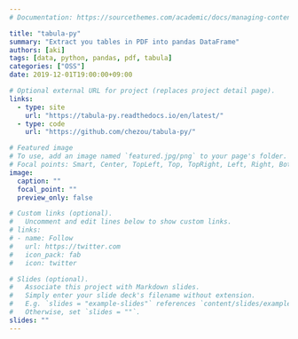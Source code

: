 ```yaml
---
# Documentation: https://sourcethemes.com/academic/docs/managing-content/

title: "tabula-py"
summary: "Extract you tables in PDF into pandas DataFrame"
authors: [aki]
tags: [data, python, pandas, pdf, tabula]
categories: ["OSS"]
date: 2019-12-01T19:00:00+09:00

# Optional external URL for project (replaces project detail page).
links:
  - type: site
    url: "https://tabula-py.readthedocs.io/en/latest/"
  - type: code
    url: "https://github.com/chezou/tabula-py/"

# Featured image
# To use, add an image named `featured.jpg/png` to your page's folder.
# Focal points: Smart, Center, TopLeft, Top, TopRight, Left, Right, BottomLeft, Bottom, BottomRight.
image:
  caption: ""
  focal_point: ""
  preview_only: false

# Custom links (optional).
#   Uncomment and edit lines below to show custom links.
# links:
# - name: Follow
#   url: https://twitter.com
#   icon_pack: fab
#   icon: twitter

# Slides (optional).
#   Associate this project with Markdown slides.
#   Simply enter your slide deck's filename without extension.
#   E.g. `slides = "example-slides"` references `content/slides/example-slides.md`.
#   Otherwise, set `slides = ""`.
slides: ""
---
```


